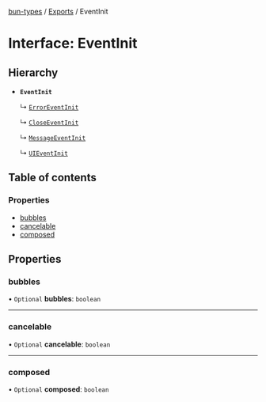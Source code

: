 [bun-types](https://github.com/oven-sh/bun-types/blob/master/api-docs/README.md) / [Exports](https://github.com/oven-sh/bun-types/blob/master/api-docs/modules.md) / EventInit

# Interface: EventInit

## Hierarchy

- **`EventInit`**

  ↳ [`ErrorEventInit`](https://github.com/oven-sh/bun-types/blob/master/api-docs/interfaces/ErrorEventInit.md)

  ↳ [`CloseEventInit`](https://github.com/oven-sh/bun-types/blob/master/api-docs/interfaces/CloseEventInit.md)

  ↳ [`MessageEventInit`](https://github.com/oven-sh/bun-types/blob/master/api-docs/interfaces/MessageEventInit.md)

  ↳ [`UIEventInit`](https://github.com/oven-sh/bun-types/blob/master/api-docs/interfaces/UIEventInit.md)

## Table of contents

### Properties

- [bubbles](https://github.com/oven-sh/bun-types/blob/master/api-docs/interfaces/EventInit.md#bubbles)
- [cancelable](https://github.com/oven-sh/bun-types/blob/master/api-docs/interfaces/EventInit.md#cancelable)
- [composed](https://github.com/oven-sh/bun-types/blob/master/api-docs/interfaces/EventInit.md#composed)

## Properties

### bubbles

• `Optional` **bubbles**: `boolean`

___

### cancelable

• `Optional` **cancelable**: `boolean`

___

### composed

• `Optional` **composed**: `boolean`
